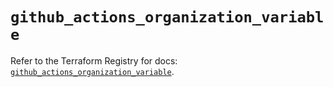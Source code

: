 # `github_actions_organization_variable`

Refer to the Terraform Registry for docs: [`github_actions_organization_variable`](https://registry.terraform.io/providers/integrations/github/5.43.0/docs/resources/actions_organization_variable).
